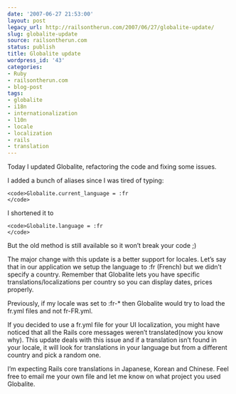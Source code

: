 ```yaml
---
date: '2007-06-27 21:53:00'
layout: post
legacy_url: http://railsontherun.com/2007/06/27/globalite-update/
slug: globalite-update
source: railsontherun.com
status: publish
title: Globalite update
wordpress_id: '43'
categories:
- Ruby
- railsontherun.com
- blog-post
tags:
- globalite
- i18n
- internationalization
- l10n
- locale
- localization
- rails
- translation
---
```


Today I updated Globalite, refactoring the code and fixing some issues.





I added a bunch of aliases since I was tired of typing:




    
    <code>Globalite.current_language = :fr
    </code>





I shortened it to 




    
    <code>Globalite.language = :fr
    </code>





But the old method is still available so it won’t break your code ;)





The major change with this update is a better support for locales. Let’s say that in our application we setup the language to :fr (French) but we didn’t specify a country. Remember that Globalite lets you have specific translations/localizations per country so you can display dates, prices properly.  





Previously, if my locale was set to :fr-* then Globalite would try to load the fr.yml files and not fr-FR.yml.





If you decided to use a fr.yml file for your UI localization, you might have noticed that all the Rails core messages weren’t translated(now you know why). This update deals with this issue and if a translation isn’t found in your locale, it will look for translations in your language but from a different country and pick a random one.





I’m expecting Rails core translations in Japanese, Korean and Chinese. Feel free to email me your own file and let me know on what project you used Globalite.
